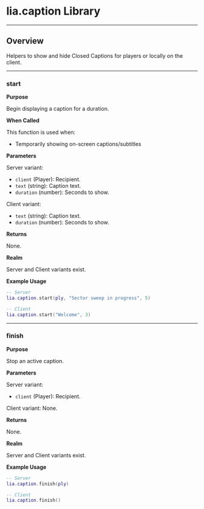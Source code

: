 # lia.caption Library

---

## Overview

Helpers to show and hide Closed Captions for players or locally on the client.

---

### start

**Purpose**

Begin displaying a caption for a duration.

**When Called**

This function is used when:
- Temporarily showing on-screen captions/subtitles

**Parameters**

Server variant:
* `client` (Player): Recipient.
* `text` (string): Caption text.
* `duration` (number): Seconds to show.

Client variant:
* `text` (string): Caption text.
* `duration` (number): Seconds to show.

**Returns**

None.

**Realm**

Server and Client variants exist.

**Example Usage**

```lua
-- Server
lia.caption.start(ply, "Sector sweep in progress", 5)

-- Client
lia.caption.start("Welcome", 3)
```

---

### finish

**Purpose**

Stop an active caption.

**Parameters**

Server variant:
* `client` (Player): Recipient.

Client variant:
None.

**Returns**

None.

**Realm**

Server and Client variants exist.

**Example Usage**

```lua
-- Server
lia.caption.finish(ply)

-- Client
lia.caption.finish()
```


